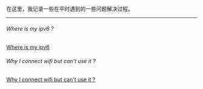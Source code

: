 在这里，我记录一些在平时遇到的一些问题解决过程。

---

###### Where is my ipv6 ?

[Where is my ipv6](posts/Where%20is%20my%20ipv6.md)

###### Why I connect wifi but can't use it ?

[Why I connect wifi but can't use it ?](posts/Why%20I%20connect%20wifi%20but%20can't%20use%20it？.md)


